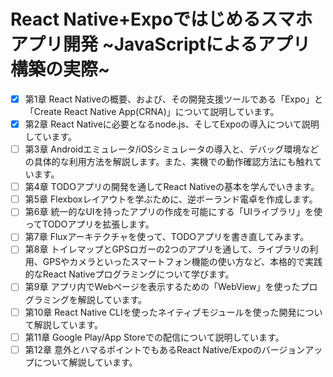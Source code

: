 # React Native+Expoではじめるスマホアプリ開発 ~JavaScriptによるアプリ構築の実際~

- [x] 第1章 React Nativeの概要、および、その開発支援ツールである「Expo」と「Create React Native App(CRNA)」について説明しています。 
- [x] 第2章 React Nativeに必要となるnode.js、そしてExpoの導入について説明しています。 
- [ ] 第3章 Androidエミュレータ/iOSシミュレータの導入と、デバッグ環境などの具体的な利用方法を解説します。また、実機での動作確認方法にも触れています。 
- [ ] 第4章 TODOアプリの開発を通してReact Nativeの基本を学んでいきます。 
- [ ] 第5章 Flexboxレイアウトを学ぶために、逆ボーランド電卓を作成します。 
- [ ] 第6章 統一的なUIを持ったアプリの作成を可能にする「UIライブラリ」を使ってTODOアプリを拡張します。 
- [ ] 第7章 Fluxアーキテクチャを使って、TODOアプリを書き直してみます。 
- [ ] 第8章 トイレマップとGPSロガーの2つのアプリを通して、ライブラリの利用、GPSやカメラといったスマートフォン機能の使い方など、本格的で実践的なReact Nativeプログラミングについて学びます。 
- [ ] 第9章 アプリ内でWebページを表示するための「WebView」を使ったプログラミングを解説しています。 
- [ ] 第10章 React Native CLIを使ったネイティブモジュールを使った開発について解説しています。 
- [ ] 第11章 Google Play/App Storeでの配信について説明しています。 
- [ ] 第12章 意外とハマるポイントでもあるReact Native/Expoのバージョンアップについて解説しています。 

